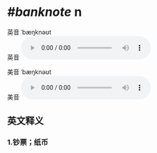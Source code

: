 # ***\#banknote*** n
英音 ˈbæŋknəʊt  
英音
<audio src="./media/banknote1_AAC.aac" controls="controls"></audio>

美音 ˈbæŋknəʊt  
美音
<audio src="./media/banknote2_AAC.aac" controls="controls"></audio>



  

英文释义
---
### 1.**钞票；纸币**  


